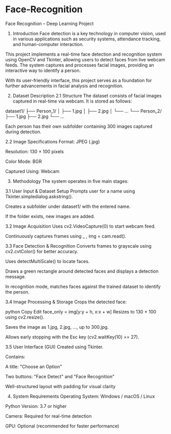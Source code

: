 # Face-Recognition
Face Recognition – Deep Learning Project
1. Introduction
Face detection is a key technology in computer vision, used in various applications such as security systems, attendance tracking, and human-computer interaction.

This project implements a real-time face detection and recognition system using OpenCV and Tkinter, allowing users to detect faces from live webcam feeds. The system captures and processes facial images, providing an interactive way to identify a person.

With its user-friendly interface, this project serves as a foundation for further advancements in facial analysis and recognition.

2. Dataset Description
2.1 Structure
The dataset consists of facial images captured in real-time via webcam. It is stored as follows:

dataset1/
├── Person_1/
│   ├── 1.jpg
│   ├── 2.jpg
│   └── ...
└── Person_2/
    ├── 1.jpg
    ├── 2.jpg
    └── ...

Each person has their own subfolder containing 300 images captured during detection.

2.2 Image Specifications
Format: JPEG (.jpg)

Resolution: 130 × 100 pixels

Color Mode: BGR

Captured Using: Webcam

3. Methodology
The system operates in five main stages:

3.1 User Input & Dataset Setup
Prompts user for a name using Tkinter.simpledialog.askstring().

Creates a subfolder under dataset1/ with the entered name.

If the folder exists, new images are added.

3.2 Image Acquisition
Uses cv2.VideoCapture(0) to start webcam feed.

Continuously captures frames using _ , img = cam.read().

3.3 Face Detection & Recognition
Converts frames to grayscale using cv2.cvtColor() for better accuracy.

Uses detectMultiScale() to locate faces.

Draws a green rectangle around detected faces and displays a detection message.

In recognition mode, matches faces against the trained dataset to identify the person.

3.4 Image Processing & Storage
Crops the detected face:

python
Copy
Edit
face_only = img[y:y + h, x:x + w]
Resizes to 130 × 100 using cv2.resize().

Saves the image as 1.jpg, 2.jpg, ..., up to 300.jpg.

Allows early stopping with the Esc key (cv2.waitKey(10) == 27).

3.5 User Interface (GUI)
Created using Tkinter.

Contains:

A title: "Choose an Option"

Two buttons: "Face Detect" and "Face Recognition"

Well-structured layout with padding for visual clarity

4. System Requirements
Operating System: Windows / macOS / Linux

Python Version: 3.7 or higher

Camera: Required for real-time detection

GPU: Optional (recommended for faster performance)
